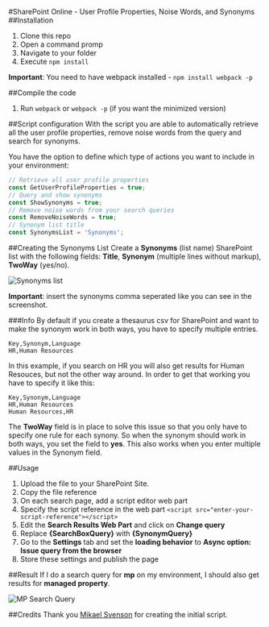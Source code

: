 #SharePoint Online - User Profile Properties, Noise Words, and Synonyms
##Installation
1. Clone this repo
2. Open a command promp
3. Navigate to your folder
4. Execute
``
npm install
``

**Important**: You need to have webpack installed - ``npm install webpack -p``

##Compile the code
1. Run ``webpack`` or ``webpack -p`` (if you want the minimized version)

##Script configuration
With the script you are able to automatically retrieve all the user profile properties, remove noise words from the query and search for synonyms.

You have the option to define which type of actions you want to include in your environment:
```javascript
// Retrieve all user profile properties
const GetUserProfileProperties = true;
// Query and show synonyms
const ShowSynonyms = true;
// Remove noise words from your search queries
const RemoveNoiseWords = true;
// Synonym list title
const SynonymsList = 'Synonyms';
```

##Creating the Synonyms List
Create a **Synonyms** (list name) SharePoint list with the following fields: **Title**, **Synonym** (multiple lines without markup), **TwoWay** (yes/no).

![Synonyms list](https://raw.githubusercontent.com/SPCSR/HelperFunctions/SPO-Search-Improvements/synonym-list.png "Synonyms list")

**Important**: insert the synonyms comma seperated like you can see in the screenshot.

###Info
By default if you create a thesaurus csv for SharePoint and want to make the synonym work in both ways, you have to specify multiple entries. 

```
Key,Synonym,Language   
HR,Human Resources
```

In this example, if you search on HR you will also get results for Human Resouces, but not the other way around. In order to get that working you have to specify it like this:

```
Key,Synonym,Language   
HR,Human Resources  
Human Resources,HR
```

The **TwoWay** field is in place to solve this issue so that you only have to specify one rule for each synony. So when the synonym should work in both ways, you set the field to **yes**. This also works when you enter multiple values in the Synonym field.

##Usage
1. Upload the file to your SharePoint Site.
2. Copy the file reference
3. On each search page, add a script editor web part
4. Specify the script reference in the web part ``<script src="enter-your-script-reference"></script>``
5. Edit the **Search Results Web Part** and click on **Change query**
6. Replace **{SearchBoxQuery}** with **{SynonymQuery}**
7. Go to the **Settings** tab and set the **loading behavior** to **Async option: Issue query from the browser**
8. Store these settings and publish the page

##Result
If I do a search query for **mp** on my environment, I should also get results for **managed property**.

![MP Search Query](https://raw.githubusercontent.com/SPCSR/HelperFunctions/SPO-Search-Improvements/screenshots/example.png "MP Search Query")

##Credits
Thank you [Mikael Svenson](https://twitter.com/mikaelsvenson) for creating the initial script.
